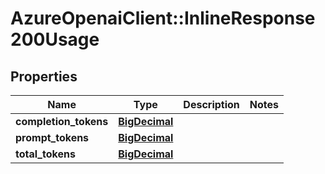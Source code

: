 # AzureOpenaiClient::InlineResponse200Usage

## Properties
Name | Type | Description | Notes
------------ | ------------- | ------------- | -------------
**completion_tokens** | [**BigDecimal**](BigDecimal.md) |  | 
**prompt_tokens** | [**BigDecimal**](BigDecimal.md) |  | 
**total_tokens** | [**BigDecimal**](BigDecimal.md) |  | 

